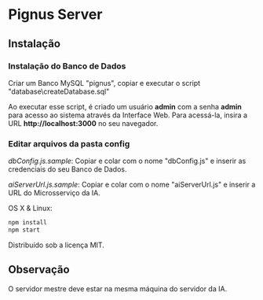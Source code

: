 # Pignus Server

## Instalação

### Instalação do Banco de Dados

Criar um Banco MySQL "pignus", copiar e executar o script "database\createDatabase.sql"

Ao executar esse script, é criado um usuário **admin** com a senha **admin** para acesso ao sistema através da Interface Web. Para acessá-la, insira a URL **http://localhost:3000** no seu navegador.

### Editar arquivos da pasta config

*dbConfig.js.sample*:
Copiar e colar com o nome "dbConfig.js" e inserir as credenciais do seu Banco de Dados.

*aiServerUrl.js.sample*:
Copiar e colar com o nome "aiServerUrl.js" e inserir a URL do Microsserviço da IA.

OS X & Linux:

```sh
npm install
npm start
```

Distribuído sob a licença MIT.

## Observação
O servidor mestre deve estar na mesma máquina do servidor da IA.
